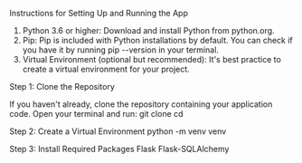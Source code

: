 Instructions for Setting Up and Running the App

1. Python 3.6 or higher: Download and install Python from python.org.
2. Pip: Pip is included with Python installations by default. You can check if you have it by running pip --version in your terminal.
3. Virtual Environment (optional but recommended): It's best practice to create a virtual environment for your project.
 

Step 1: Clone the Repository

If you haven't already, clone the repository containing your application code. Open your terminal and run:
    git clone <repository-url>
    cd <repository-directory>

Step 2: Create a Virtual Environment
    python -m venv venv

Step 3: Install Required Packages
    Flask
    Flask-SQLAlchemy
